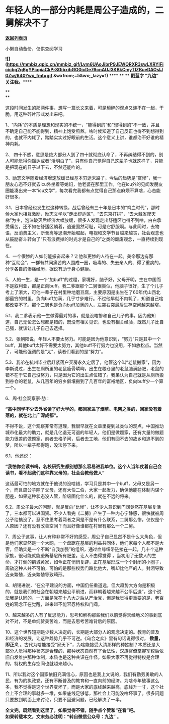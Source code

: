 # 年轻人的一部分内耗是周公子造成的，二舅解决不了

[**返回列表页**](/gzh/九边)

小懒自动备份，仅供查阅学习

******![](https://mmbiz.qpic.cn/mmbiz_gif/Lvm6UAoJibrP9JEWQRXR3swLXRYlFicicbg2q6gYPiapiaCkPr8GibxibGO0jcDe76cnAUJ3KBkCmyTIZBueDAOslJ0Zw/640?wx_fmt=gif
&wxfrom;=5&wx;_lazy=1)****** **** ** ** **戳蓝字 **“九边”** 关注我。******

 **  
**

这段时间发生的那两件事，想写一篇长文来着，可是琐碎的观点又连不在一起，干脆，用这种碎片形式发出来吧。

  

  

1、“内耗”的本质是理想和现实的不统一，“能得到的”和“想得到的”不一致，并且不确定自己能不能得到，精神上饱受煎熬。啥时候知道了自己反正也得不到想得到的，也就不内耗了，踏踏实实过好眼前的生活。这个意义上讲，谁都治不好谁的精神内耗。

  

  

2、
四十不惑，意思是绝大部分人到了四十就彻底认命了，不再纠结得不到的，别人可能觉得你豁达或者“活明白了”，只有你自己觉得自己这辈子也就这样了，只能是把现在的日子过下去，不然还能咋的。

  

  

3、励志文学随着经济增速放缓已经基本穷途末路了，今后的趋势是“赏惨”，我一朋友心态不好就去icu外坐着等媳妇，他老婆在那里工作，他在icu外的见闻发朋友圈能凑出来一本“icu文学”，每次看完我都有点觉得自己那点麻烦不算啥，心态能好很多。

  

  

3.1、日本曾经也发生过这种转换，战后曾经有三十年是日本的“鸡血时代”，那时候大家也相互激励，励志文学以“走出舒适区”，“去东京打拼”，“去大藏省爬天梯”为主，泡沫破灭后经济大幅放缓，很多人发现走出舒适区也得不到啥，白白承受痛苦，还不如在舒适区躺着，逃避固然可耻，可是它舒服啊。与此同时，去物语，反消费主义，断舍离等思潮开始崛起，电视和文学节目越来越丧，社会观念也从鼓励奋斗转向了“只有浪费掉的时光才是自己的”之类的颓废观念，一直持续到现在。

  

  

4、一个很惨的人如何能振奋起来？让他和更惨的人待在一起。美帝那边有那种“互助会”，一群有共同痛苦的人围成一圈，吸毒的、失去亲人的、得了重病的，分享各自的惨痛经历，据说有助于身心健康。

  

  

5、人的一生，是一个“加buff”的过程，家境好，脑子好，父母开明，生在中国而不是叙利亚，都是正向buff。我二爹跟那个二舅很类似，他脑子很好，生了个儿子考上了浙大，可他一辈子在村里种地磨豆腐，主要原因是出生在了60年代山西北部最穷的村里，负向buff加满，几乎寸步难行。不过他早就不内耗了，知道自己啥都改变不了。那个二舅也是负向buff加满的人，左突右突最后生存空间越来越窄。

  

  

5.1、我二爹表示他一生做得最对的事，就是没瞎掺和自己儿子的事，因为他知道，自己无论怎么想都是错的，既没有相关见识，也没有相关经验，既然儿子比自己强，就该让儿子自己去选择。

  

  

5.2、张朝阳说，年轻人不要太努力。可能是因为他意识到，“努力”只是其中一个buff，其他buff太好不需要太努力，其他buff不行努力也没用，不如放松点。当然了，可能他强调的是“太”，读者们看到的是“努力”。

  

  

5.3、我弟在杭州毕业后赶紧落户买房永久定居了，他管这个叫“老鼠搬家”，因为李斯说过，出生在厕所里的老鼠瘦骨嶙峋，出生在粮仓里的老鼠脑满肠肥，老鼠的错不在于它自己没努力，只是因为它的出生点位错了。我弟认为自己就是从厕所搬到谷仓的老鼠，从几百年的穷乡僻壤搬到了几百年的富裕地区，负向buff少一个算一个。

  

  

6、周·社会观察家·劼：

  

 **“高中同学不少去外省读了好大学的，都回家进了烟草、电网之类的，回家没有着落的，就在北上广深成都”。**

  

不得不说，这个观察非常有道理，我很早就在文章里提到过类似的观点，中国推动城市化最大的助力，就是几亿退无可退的年轻人，他们是做题家，还有大量的做题能力很差的做题家，前者去格子间，后者去工地，他们有回不去的故乡和追不到的梦，所以一辈子都得跑，没法停下来。

  

6.1、他还说：  

  

 **“我怕你会读书吗，名校研究生都别想那么容易进我单位。这个人当年仗着自己会读书，看不起我们这种靠父母的，社会会教他做人”**

  

这话最可怕的地方就在于他说的没啥错，学习只是其中一个buff，父母又是另一个，而且周公子除了父母，还有大伯二伯，大家一起发力，确保他能在体制内谋个肥差，如果这种状态没人管，阶级固化什么的，就在不远的将来。  

  

  

6.2、周公子最大的问题，就是反向“比惨”，让不少人意识到门阀竟然在基层复活了，三本都可以进国资。不少人看完《二舅》产生了一种内心宁静感，很快就被周公子给搞没了。忍不住思考着两者之间是不是有什么联系，二舅那么惨，仅仅是个人原因？还有没有改善空间？而且好像谁都在村里有那么一个二舅。

  

  

7、周公子这事，让人有种非常不好的感受，周公子自己显然不是什么大角色，但是他们家显然是一个大网，一个盘踞在基层的利益共同体，他们家每个人都不是大官，但确实是一个不断“自我加强”的组织，通过血缘纽带链接在一起，几十个这种家族，很可能就能垄断基层所有肥差。让人不由得觉得
，当初用了无数人的生命，才打倒的鹅城黄家，如今正在悄悄复辟，正在基层形成一个个封闭的小圈子，周劼这种人并不可怕，可怕的是那些权势门路比他大，嘴却比他严的人。封闭导致近亲繁殖，近亲繁殖导致畸形。

  

  

8、胡锡进说，“在公平建设的方面，中国仍任重道远，但大趋势大方向是积极的，就是我们的社会在朝越来越公平前进，而非朝着越来越不公平后退”，这个说法我是认同的，一方面是党在十八大之后从严治党，但是我觉得更重要的是，老百姓的观念正在觉醒，越来越不能容忍特权和门阀。

  

  

9、越来越多的人有了反思能力，思考和解构那些我们以前觉得天经地义的事到底对不对，不是单纯赞美苦难，而是去思考苦难背后的原因。

  

  

10、这个世界短期是少数人决定的，长期是大部分人的观念决定的。教育的普及和经济的发展，让这种趋势几乎不可逆。《乌合之众》里有句话说得很对，
**数量，即正义**
。古代为啥能接受“家天下”，为啥能接受大清那样的种姓制？本质还是大部分人觉得那种状态是合理的，那种状态自然有了合法性，汉族官僚掌握军权后依旧自发维护那种体制，本质也是这种共识在作怪。如果大家不再觉得特权是合理的，特权的生存空间也就越来越小。

  

  

11、所以我对这个国家依旧充满信心，原因也是我上文说的，我们有勤劳勇敢的人民，有为的执政党，还有不断普及的教育和一直向前的经济。为啥今年破事这么多，我不觉得是这个世界变坏了，而是大家的底线越来越高，底线升一寸，这个社会上不合理的事就多一堆，如果底线足够低，那社会上可能没啥坏事了。很多问题只要放到明面上来讨论，只要不回避问题，已经解决了一半。

  

 **全文完，既然看到这里了，如果觉得不错，随手点个赞和“在看”吧。**  
 **如果转载本文，文末务必注明：“转自微信公众号：九边”** 。

  

